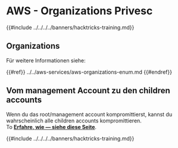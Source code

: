 # AWS - Organizations Privesc

{{#include ../../../../banners/hacktricks-training.md}}

## Organizations

Für weitere Informationen siehe:

{{#ref}}
../../aws-services/aws-organizations-enum.md
{{#endref}}

## Vom management Account zu den children accounts

Wenn du das root/management account kompromittierst, kannst du wahrscheinlich alle children accounts kompromittieren.\
To [**Erfahre, wie — siehe diese Seite**](../../index.html#compromising-the-organization).

{{#include ../../../../banners/hacktricks-training.md}}
